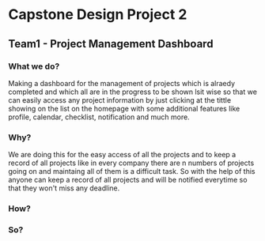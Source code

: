 # Capstone Design Project 2
## Team1 - Project Management Dashboard

### What we do?

Making a dashboard for the management of projects which is alraedy completed and which all are in the progress to be shown lsit wise so that we can easily access any project information by just clicking at the tittle showing on the list on the homepage with some additional features like profile, calendar, checklist, notification and much more. 

### Why?

We are doing this for the easy access of all the projects and to keep a record of all projects like in every company there are n numbers of projects going on and maintaing all of them is a difficult task. So with the help of this anyone can keep a record of all projects and will be notified everytime so that they won't miss any deadline.

### How?

### So?

